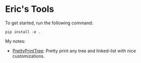# Eric's Tools

To get started, run the following command:

```
pip install -e .
```

My notes:

- [PrettyPrintTree](https://github.com/AharonSambol/PrettyPrintTree): Pretty print any tree and linked-list with nice
  customizations.